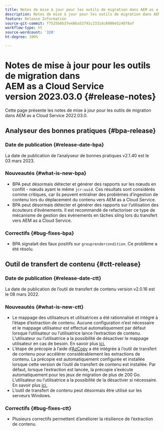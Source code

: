 ```yaml
---
title: Notes de mise à jour pour les outils de migration dans AEM as a Cloud Service version 2023.03.0
description: Notes de mise à jour pour les outils de migration dans AEM as a Cloud Service version 2022.03.0
feature: Release Information
source-git-commit: f7525b6b37e486a53791c2331dc6000e5248f8af
workflow-type: ht
source-wordcount: '320'
ht-degree: 100%

---
```


# Notes de mise à jour pour les outils de migration dans AEM as a Cloud Service version 2023.03.0 {#release-notes}

Cette page présente les notes de mise à jour pour les outils de migration dans AEM as a Cloud Service 2022.03.0.

## Analyseur des bonnes pratiques {#bpa-release}

### Date de publication {#release-date-bpa}

La date de publication de l’analyseur de bonnes pratiques v2.1.40 est le 03 mars 2023.

### Nouveautés {#what-is-new-bpa}

* BPA peut désormais détecter et générer des rapports sur les nœuds en conflit - nœuds ayant le même `jcr:uuid`. Ces résultats sont considérés comme critiques, car ils peuvent entraîner des problèmes d’ingestion de contenu lors du déplacement du contenu vers AEM as a Cloud Service.
* BPA peut désormais détecter et générer des rapports sur l’utilisation des écouteurs d’événements. Il est recommandé de refactoriser ce type de mécanisme de gestion des événements en tâches sling lors du transfert vers AEM as a Cloud Service.

### Correctifs {#bug-fixes-bpa}

* BPA signalait des faux positifs sur `grouprendercondition`. Ce problème a été résolu.

## Outil de transfert de contenu {#ctt-release}

### Date de publication {#release-date-ctt}

La date de publication de l’outil de transfert de contenu version v2.0.16 est le 08 mars 2022.

### Nouveautés {#what-is-new-ctt}

* Le mappage des utilisateurs et utilisatrices a été rationnalisé et intégré à l’étape d’extraction de contenu. Aucune configuration n’est nécessaire et le mappage utilisateur est effectué automatiquement par défaut lorsque l’utilisateur ou l’utilisatrice lance l’extraction de contenu. L’utilisateur ou l’utilisatrice a la possibilité de désactiver le mappage utilisateur en cas de besoin. En savoir plus [ici.](https://experienceleague.adobe.com/docs/experience-manager-cloud-service/content/migration-journey/cloud-migration/content-transfer-tool/user-mapping-and-migration.html?lang=fr#user-mapping-detail)
* L’étape de précopie à l’aide d’[AzCopy](https://learn.microsoft.com/fr-fr/azure/storage/common/storage-use-azcopy-v10) a été intégrée à l’outil de transfert de contenu pour accélérer considérablement les extractions de contenu. La précopie est automatiquement configurée et installée lorsque cette version de l’outil de transfert de contenu est installée. Par défaut, lorsque l’extraction est lancée, la précopie s’exécute automatiquement pour les jeux de migration de plus de 200 Go. L’utilisateur ou l’utilisatrice a la possibilité de la désactiver si nécessaire. En savoir plus [ici.](https://experienceleague.adobe.com/docs/experience-manager-cloud-service/content/migration-journey/cloud-migration/content-transfer-tool/handling-large-content-repositories.html?lang=fr)
* L’outil de transfert de contenu peut désormais être utilisé sur les serveurs Windows.

### Correctifs {#bug-fixes-ctt}

* Plusieurs correctifs permettent d’améliorer la résilience de l’extraction de contenu.
